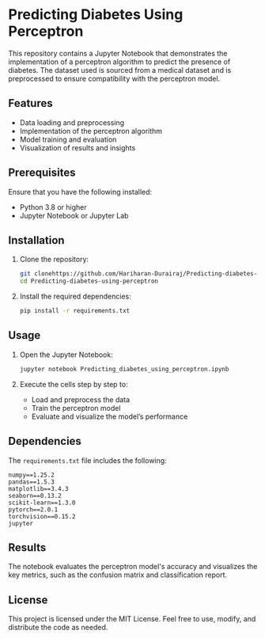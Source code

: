 # Predicting Diabetes Using Perceptron

This repository contains a Jupyter Notebook that demonstrates the implementation of a perceptron algorithm to predict the presence of diabetes. The dataset used is sourced from a medical dataset and is preprocessed to ensure compatibility with the perceptron model.

## Features

- Data loading and preprocessing
- Implementation of the perceptron algorithm
- Model training and evaluation
- Visualization of results and insights

## Prerequisites

Ensure that you have the following installed:

- Python 3.8 or higher
- Jupyter Notebook or Jupyter Lab

## Installation

1. Clone the repository:
   ```bash
   git clonehttps://github.com/Hariharan-Durairaj/Predicting-diabetes-using-perceptron.git
   cd Predicting-diabetes-using-perceptron
   ```

2. Install the required dependencies:
   ```bash
   pip install -r requirements.txt
   ```

## Usage

1. Open the Jupyter Notebook:
   ```bash
   jupyter notebook Predicting_diabetes_using_perceptron.ipynb
   ```

2. Execute the cells step by step to:
   - Load and preprocess the data
   - Train the perceptron model
   - Evaluate and visualize the model’s performance

## Dependencies

The `requirements.txt` file includes the following:

```
numpy==1.25.2
pandas==1.5.3
matplotlib==3.4.3
seaborn==0.13.2
scikit-learn==1.3.0
pytorch==2.0.1
torchvision==0.15.2
jupyter
```

## Results

The notebook evaluates the perceptron model's accuracy and visualizes the key metrics, such as the confusion matrix and classification report.

## License

This project is licensed under the MIT License. Feel free to use, modify, and distribute the code as needed.
